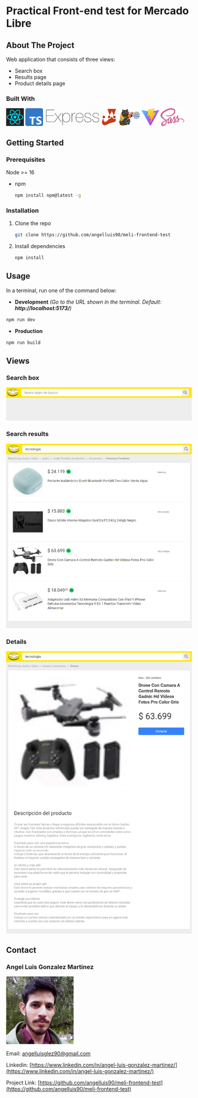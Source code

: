 <a name="readme-top"></a>

# Practical Front-end test for Mercado Libre

## About The Project

Web application that consists of three views:
* Search box
* Results page
* Product details page

### Built With

[![React][React.js]][React-url] [![Typescript][Typescript]][Typescript-url] [![Express][Express]][Express-url] [![Jest][Jest]][Jest-url] [![Zustand][Zustand]][Zustand-url] [![Vite][Vite]][Vite-url] [![Sass][Sass]][Sass-url] 


<!-- GETTING STARTED -->
## Getting Started


### Prerequisites

Node >= 16
* npm
  ```sh
  npm install npm@latest -g
  ```

### Installation


1. Clone the repo
   ```sh
   git clone https://github.com/angelluis90/meli-frontend-test
   ```
2. Install dependencies
   ```sh
   npm install
   ```
## Usage
  In a terminal, run one of the command below:
   * **Development** *(Go to the URL shown in the terminal. Default: **http://localhost:5173/**)* 
   ```sh
   npm run dev
   ```
   
   * **Production**
   ```sh
   npm run build
   ```

## Views

### Search box
![Search box](public/screenshot/search.png)

### Search results
![Search results](public/screenshot/list.png)

### Details
![Details](public/screenshot/details.png)

## Contact

### Angel Luis Gonzalez Martinez

![Angel Luis Gonzalez Martinez](public/avatar.jpeg)

Email: [angelluisglez90@gmail.com](mailto:angelluisglez90@gmail.com)

Linkedin: [https://www.linkedin.com/in/angel-luis-gonzalez-martinez/](https://www.linkedin.com/in/angel-luis-gonzalez-martinez/)

Project Link: [https://github.com/angelluis90/meli-frontend-test](https://github.com/angelluis90/meli-frontend-test)

[React.js]: public/tech/reactjs.png
[React-url]: https://reactjs.org/

[Express]: public/tech/express.png
[Express-url]: https://expressjs.com/

[Typescript]: public/tech/typescript.png
[Typescript-url]: https://www.typescriptlang.org/

[Jest]: public/tech/jest.png
[Jest-url]: https://jestjs.io/

[Sass]: public/tech/sass.png
[Sass-url]: https://sass-lang.com

[Vite]: public/tech/vite.png
[Vite-url]: https://vitejs.dev/

[Zustand]: public/tech/zustand.png
[Zustand-url]: https://zustand-demo.pmnd.rs/
